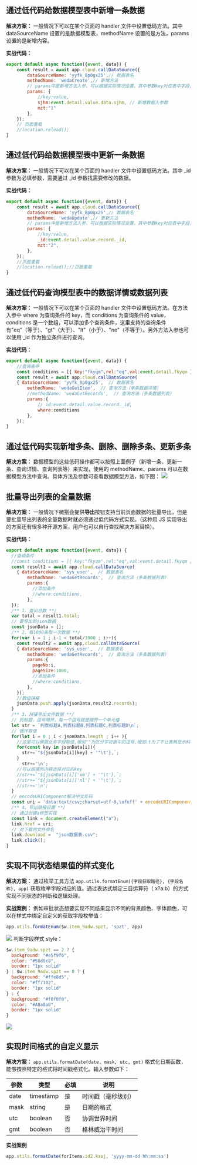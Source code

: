 ## 通过低代码给数据模型表中新增一条数据
**解决方案：**
一般情况下可以在某个页面的 handler 文件中设置低码方法。其中 dataSourceName 设置的是数据模型表，methodName 设置的是方法，params 设置的是新增内容。

**实战代码：**
```JavaScript
export default async function({event, data}) {
    const result = await app.cloud.callDataSource({
        dataSourceName: 'yyfk_8p0gx25',// 数据表名
        methodName: 'wedaCreate',// 新增方法
        // params中是新增方法入参，可以根据实际情况设置，其中参数key对应表中字段，value是需要新增内容值。
        params: {
            //key:value,
            sjhm:event.detail.value.data.sjhm, // 新增数据入参数
            mzt:"1"
        }, 
    });
    // 页面重载
    //location.reload();
}
```

## 通过低代码给数据模型表中更新一条数据
**解决方案：**
一般情况下可以在某个页面的 handler 文件中设置低码方法。其中 _id 参数为必填参数，需要通过 _id 参数找需要修改的数据。

**实战代码：**
```JavaScript
export default async function({event, data}) {
    const result = await app.cloud.callDataSource({
        dataSourceName: 'yyfk_8p0gx25',// 数据表名
        methodName: 'wedaUpdate',// 更新方法
        // params中是新增方法入参，可以根据实际情况设置，其中参数key对应表中字段，value是需要新增内容值。
        params: {
            //key:value,
            _id:event.detail.value.record._id,
            mzt:"2",
        },
    });
    //页面重载
    //location.reload();//页面重载
}
```

## 通过低代码查询模型表中的数据详情或数据列表
**解决方案：**
一般情况下可以在某个页面的 handler 文件中设置低码方法。在方法入参中 where 为查询条件的 key，而 conditions 为查询条件的 value，conditions 是一个数组，可以添加多个查询条件，这里支持的查询条件有"eq"（等于）、"gt"（大于）、"lt"（小于）、"ne"（不等于）。另外方法入参也可以使用 _id 作为独立条件进行查询。

**实战代码：**
```JavaScript
export default async function({event, data}) {
    //查询条件
    const conditions = [{ key:"fkyqm",rel:"eq",val:event.detail.fkyqm },{ key:"mzt",rel:"eq",val:"2" }];
    const result = await app.cloud.callDataSource(
    { dataSourceName: 'yyfk_8p0gx25',  // 数据表名
        methodName: 'wedaGetItem',  // 查询方法（单条数据详情）
        //methodName: 'wedaGetRecords',  // 查询方法（多条数据列表）
        params:{
            //_id:event.detail.value.record._id,
            where:conditions
        },
    });    
}
```

## 通过低代码实现新增多条、删除、删除多条、更新多条
**解决方案：**
数据模型的这些低码操作都可以按照上面例子（新增一条、更新一条、查询详情、查询列表等）来实现，使用的 methodName、params 可以在数据模型方法中查询。具体方法及参数可查看数据模型方法，如下图：
![](https://qcloudimg.tencent-cloud.cn/raw/735ccdcd77576affb7f37b6a0b9bc6da.png)

## 批量导出列表的全量数据
**解决方案：**
一般情况下微搭会提供**导出**按钮支持当前页面数据的批量导出，但是要批量导出列表的全量数据时就必须通过低代码方式实现。（这种用 JS 实现导出的方案还有很多种开源方案，用户也可以自行查找解决方案替换）。

**实战代码：**
```JavaScript
export default async function({event, data}) {
  //查询条件
  //const conditions = [{ key:"fkyqm",rel:"eq",val:event.detail.fkyqm },{ key:"mzt",rel:"eq",val:"2" }];
  const result1 = await app.cloud.callDataSource(
    { dataSourceName: 'sys_user',  // 数据表名
        methodName: 'wedaGetRecords',  // 查询方法（多条数据列表）
        params:{
          //添加条件
          //where:conditions,
        },
  });
  /** 1、查出总数 **/
  var total = result1.total;
  // 要导出的json数据
  const jsonData = [];
  /** 2、每1000条取一次数据 **/
  for(var i = 1 ; i-1 < total/1000 ; i++){
    const result2 = await app.cloud.callDataSource(
    { dataSourceName: 'sys_user',  // 数据表名
        methodName: 'wedaGetRecords',  // 查询方法（多条数据列表）
        params:{
          pageNo:i,
          pageSize:1000,
          //添加条件
          //where:conditions,
        },
    });
    //数组拼接
    jsonData.push.apply(jsonData,result2.records);
  }
  /** 3、拼接导出文件数据 **/
  // 列标题，逗号隔开，每一个逗号就是隔开一个单元格
  let str = `列表标题A,列表标题B,列表标题C,列表标题D\n`;
  // 循环取值
  for(let i = 0 ; i < jsonData.length ; i++ ){
    //这里可以根据业务字段取值,增加""为区分字符串中的逗号,增加\t为了不让表格显示科学计数法或者其他格式
    for(const key in jsonData[i]){
      str+=`"${jsonData[i][key] + '"\t'},`;    
    }
      str+='\n';
    //可以根据列内容选择对应的key
    //str+=`"${jsonData[i]['xm'] + '"\t'},`; 
    //str+=`"${jsonData[i]['nl'] + '"\t'},`; 
    //str+='\n';
  }
  // encodeURIComponent解决中文乱码
  const uri = 'data:text/csv;charset=utf-8,\ufeff' + encodeURIComponent(str);
  /** 4、导出链接设置 **/
  // 通过创建a标签实现
  const link = document.createElement("a");
  link.href = uri;
  // 对下载的文件命名
  link.download =  "json数据表.csv";
  link.click();
}
```

## 实现不同状态结果值的样式变化
**解决方案：**
通过枚举工具方法 `app.utils.formatEnum({字段获取路径}, {字段名称}, app)` 获取枚举字段对应的值。通过表达式绑定三目运算符（ x?a:b）的方式实现不同状态的判断和逻辑处理。

**实战案例：**
例如审批状态想要实现不同结果显示不同的背景颜色、字体颜色，可以在样式中绑定自定义的获取字段枚举值：
```JavaScript
app.utils.formatEnum($w.item_9adw.spzt, 'spzt', app)
```
![](https://qcloudimg.tencent-cloud.cn/raw/fa32727bdcc5adb5da27f483fd8a04e3.png)
判断字段样式 style：
```JavaScript
$w.item_9adw.spzt == 2 ? {
  background: "#e5f9f6",
  color: "#58d9c8",
  border: "1px solid"
} : $w.item_9adw.spzt == 0 ? {
  background: "#ffe8d5",
  color: "#ff7102",
  border: "1px solid"
} : {
  background: "#f0f0f0",
  color: "#A8a8a8",
  border: "1px solid"
}

```
![](https://qcloudimg.tencent-cloud.cn/raw/d5c61812c168181784b2de8d444e08f5.png)

## 实现时间格式的自定义显示
**解决方案：**
`app.utils.formatDate(date, mask, utc, gmt)` 格式化日期函数，能够按照特定的格式将时间戳格式化。输入参数如下：

| 参数 | 类型 | 必填 | 说明 |
|---------|---------|---------|---------|
| date | timestamp |	是 |	时间戳（毫秒级别）|
| mask | string |	是 |	日期的格式|
| utc | boolean |	否 |	协调世界时间|
| gmt |	boolean |	否 |	格林威治平时间|


**实战案例**
```JavaScript
app.utils.formatDate(forItems.id2.kssj, 'yyyy-mm-dd hh:mm:ss')
```

